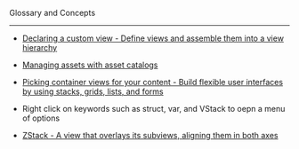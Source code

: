 Glossary and Concepts

- - - -

* [Declaring a custom view - Define views and assemble them into a view hierarchy](https://developer.apple.com/documentation/swiftui/declaring-a-custom-view)

* [Managing assets with asset catalogs](https://developer.apple.com/documentation/xcode/managing-assets-with-asset-catalogs)

* [Picking container views for your content - Build flexible user interfaces by using stacks, grids, lists, and forms](https://developer.apple.com/documentation/swiftui/picking-container-views-for-your-content)

* Right click on keywords such as struct, var, and VStack to oepn a menu of options

* [ZStack - A view that overlays its subviews, aligning them in both axes](https://developer.apple.com/documentation/swiftui/zstack) 

